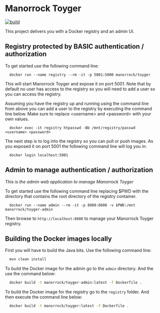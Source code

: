 # Manorrock Toyger

[![build](https://github.com/manorrock/toyger/actions/workflows/build.yml/badge.svg)](https://github.com/manorrock/toyger/actions/workflows/build.yml)

This project delivers you with a Docker registry and an admin UI.

## Registry protected by BASIC authentication / authorization

To get started use the following command line:

```shell
  docker run --name registry --rm -it -p 5001:5000 manorrock/toyger
```

This will start Manorrock Toyger and expose it on port 5001. Note that by
default no user has access to the registry so you will need to add a user so you
can access the registry.

Assuming you have the registry up and running using the command line from above
you can add a user to the registry by executing the command line below. Make 
sure to replace &lt;username> and &lt;password> with your own values.

```
  docker exec -it registry htpasswd -Bb /mnt/registry/passwd <username> <password>
```

The next step is to log into the registry so you can pull or push images. As you
exposed it on port 5001 the following command line will log you in:

```shell
  docker login localhost:5001
```

## Admin to manage authentication / authorization

_This is the admin web application to manage Manorrock Toyger_

To get started use the following command line replacing $PWD with the directory
that contains the root directory of the registry container.

```shell
  docker run --name admin --rm -it -p 8080:8080 -v $PWD:/mnt manorrock/toyger-admin
```

Then browse to `http://localhost:8080` to manage your Manorrock Toyger registry.

## Building the Docker images locally

First you will have to build the Java bits. Use the following command line:

```bash
  mvn clean install
```

To build the Docker image for the admin go to the `admin` directory. And the use
the command below:

```bash
  docker build -t manorrock/toyger-admin:latest -f Dockerfile .
```

To build the Docker image for the registry go to the `registry` folder. And then
execute the command line below:

```bash
  docker build -t manorrock/toyger:latest -f Dockerfile .
```
